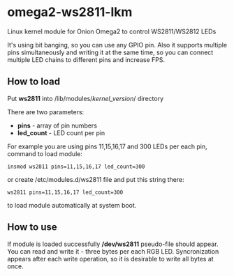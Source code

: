 # omega2-ws2811-lkm
Linux kernel module for Onion Omega2 to control WS2811/WS2812 LEDs

It's using bit banging, so you can use any GPIO pin. Also it supports multiple pins simultaneously and writing it at the same time, so you can connect multiple LED chains to different pins and increase FPS.

## How to load
Put **ws2811** into /lib/modules/*kernel_version*/ directory

There are two parameters:
* **pins** - array of pin numbers
* **led_count** - LED count per pin

For example you are using pins 11,15,16,17 and 300 LEDs per each pin, command to load module:

    insmod ws2811 pins=11,15,16,17 led_count=300

or create /etc/modules.d/ws2811 file and put this string there:

    ws2811 pins=11,15,16,17 led_count=300

to load module automatically at system boot.

## How to use
If module is loaded successfully **/dev/ws2811** pseudo-file should appear. You can read and write it - three bytes per each RGB LED.
Syncronization appears after each write operation, so it is desirable to write all bytes at once.
